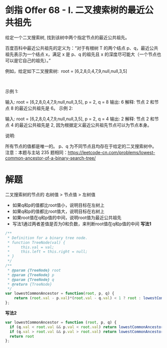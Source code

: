 # 剑指 Offer 68 - I. 二叉搜索树的最近公共祖先
给定一个二叉搜索树, 找到该树中两个指定节点的最近公共祖先。

百度百科中最近公共祖先的定义为：“对于有根树 T 的两个结点 p、q，最近公共祖先表示为一个结点 x，满足 x 是 p、q 的祖先且 x 的深度尽可能大（一个节点也可以是它自己的祖先）。”

例如，给定如下二叉搜索树:  root = [6,2,8,0,4,7,9,null,null,3,5]


<img src="https://assets.leetcode-cn.com/aliyun-lc-upload/uploads/2018/12/14/binarysearchtree_improved.png" alt="">
 

示例 1:

输入: root = [6,2,8,0,4,7,9,null,null,3,5], p = 2, q = 8
输出: 6 
解释: 节点 2 和节点 8 的最近公共祖先是 6。
示例 2:

输入: root = [6,2,8,0,4,7,9,null,null,3,5], p = 2, q = 4
输出: 2
解释: 节点 2 和节点 4 的最近公共祖先是 2, 因为根据定义最近公共祖先节点可以为节点本身。
 

说明:

所有节点的值都是唯一的。
p、q 为不同节点且均存在于给定的二叉搜索树中。
注意：本题与主站 235 题相同：https://leetcode-cn.com/problems/lowest-common-ancestor-of-a-binary-search-tree/


# 解题
二叉搜索树的节点的 右树值 > 节点值 > 左树值
- 如果q和p的值都比root值小，说明目标在左树上
- 如果q和p的值都比root值大，说明目标在右树上
- 如果root值在q和p值的中间，说明root值为最近公共祖先
- 写法1通过两者差值是否为0和负数，来判断root值在q和p值的中间
**写法1**
```js
/**
 * Definition for a binary tree node.
 * function TreeNode(val) {
 *     this.val = val;
 *     this.left = this.right = null;
 * }
 */
/**
 * @param {TreeNode} root
 * @param {TreeNode} p
 * @param {TreeNode} q
 * @return {TreeNode}
 */
var lowestCommonAncestor = function(root, p, q) {
    return (root.val - p.val)*(root.val - q.val) < 1 ? root : lowestCommonAncestor(root.val > p.val ? root.left : root.right, p, q)
};
```
**写法2**
```js
var lowestCommonAncestor = function (root, p, q) {
  if (q.val < root.val && p.val < root.val) return lowestCommonAncestor(root.left, p, q)
  if (q.val > root.val && p.val > root.val) return lowestCommonAncestor(root.right, p, q)
  return root
};
```